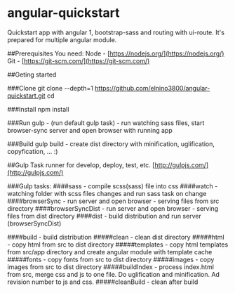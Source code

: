 # angular-quickstart

Quickstart app with angular 1, bootstrap-sass and routing with ui-route.
It's prepared for multiple angular module.

##Prerequisites
    You need:
     Node - [https://nodejs.org/](https://nodejs.org/)
     Git - [https://git-scm.com/](https://git-scm.com/)

##Geting started

###Clone
        git clone --depth=1 https://github.com/elnino3800/angular-quickstart.git <your-project-name>
        cd <your-project-name>
        
###Install
        npm install

###Run
        gulp - (run default gulp task) - run watching sass files, start browser-sync server and open browser with running app

###Build
        gulp build - create dist directory with minification, uglification, copyfication, ... :)
    
##Gulp
    Task runner for develop, deploy, test, etc. [http://gulpjs.com/](http://gulpjs.com/)
    
###Gulp tasks:
####sass - compile scss(sass) file into css
####watch - watching folder with scss files changes and run sass task on change
####browserSync - run server and open browser - serving files from src directory
####browserSyncDist - run server and open browser - serving files from dist directory
####dist - build distribution and run server (browserSyncDist)

####build - build distribution
#####clean - clean dist directory
#####html - copy html from src to dist directory
#####templates - copy html templates from src/app directory and create angular module with template cache
#####fonts - copy fonts from src to dist directory
#####images - copy images from src to dist directory
#####buildIndex - process index.html from src, merge css and js to one file. Do uglification and minification. Ad revision number to js and css.
#####cleanBuild - clean after build
    
    
